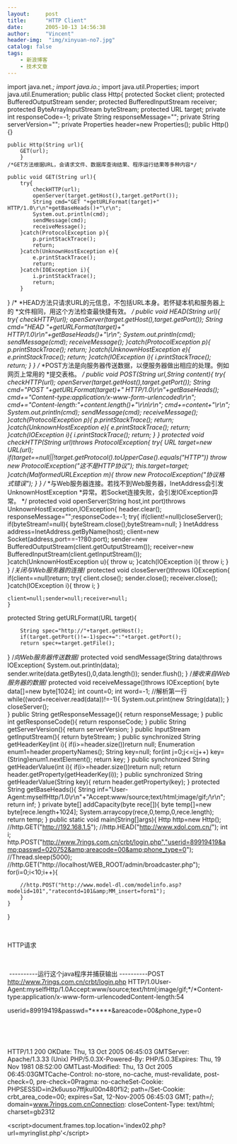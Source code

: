 ```yaml
---
layout:     post
title:      "HTTP Client"
date:       2005-10-13 14:56:38
author:     "Vincent"
header-img:  "img/xinyuan-no7.jpg"
catalog: false
tags:
    - 新浪博客
    - 技术文章
---
```



import java.net.*;
import java.io.*;
import java.util.Properties;
import java.util.Enumeration;
public class  Http{
    protected Socket client;
    protected BufferedOutputStream sender;
    protected BufferedInputStream receiver;
    protected ByteArrayInputStream byteStream;
    protected URL target;
    private int responseCode=-1;
    private String responseMessage="";
    private String serverVersion="";
    private Properties header=new Properties();
    public Http(){}
    
    public Http(String url){
        GET(url);
        }
    /*GET方法根据URL，会请求文件、数据库查询结果、程序运行结果等多种内容*/
    
    public void GET(String url){
        try{
            checkHTTP(url);
            openServer(target.getHost(),target.getPort());
            String cmd="GET "+getURLFormat(target)+" HTTP/1.0\r\n"+getBaseHeads()+"\r\n";
            System.out.println(cmd);
            sendMessage(cmd);
            receiveMessage();
        }catch(ProtocolException p){
            p.printStackTrace();
            return;
        }catch(UnknownHostException e){
            e.printStackTrace();
            return;
        }catch(IOException i){
            i.printStackTrace();
            return;
        }
}
/*
*HEAD方法只请求URL的元信息，不包括URL本身。若怀疑本机和服务器上的
*文件相同，用这个方法检查最快捷有效。
*/
public void HEAD(String url){
    try{
        checkHTTP(url);
        openServer(target.getHost(),target.getPort());
        String cmd="HEAD "+getURLFormat(target)+" HTTP/1.0\r\n"+getBaseHeads()+"\r\n";
        System.out.println(cmd);
        sendMessage(cmd);
        receiveMessage();
    }catch(ProtocolException p){
        p.printStackTrace();
        return;
    }catch(UnknownHostException e){
        e.printStackTrace();
        return;
    }catch(IOException i){
        i.printStackTrace();
        return;
    }
}
/*
*POST方法是向服务器传送数据，以便服务器做出相应的处理。例如网页上常用的
*提交表格。
*/
public void POST(String url,String content){
    try{
        checkHTTP(url);
        openServer(target.getHost(),target.getPort());
        String cmd="POST "+getURLFormat(target)+" HTTP/1.0\r\n"+getBaseHeads();
        cmd+="Content-type:application/x-www-form-urlencoded\r\n";
        cmd+="Content-length:"+content.length()+"\r\n\r\n";
        cmd+=content+"\r\n";
  System.out.println(cmd);
        sendMessage(cmd);
        receiveMessage();
    }catch(ProtocolException p){
        p.printStackTrace();
        return;
    }catch(UnknownHostException e){
            e.printStackTrace();
            return;
    }catch(IOException i){
        i.printStackTrace();
        return;
    }
}
protected void checkHTTP(String url)throws ProtocolException{
    try{
        URL target=new URL(url);
        if(target==null||!target.getProtocol().toUpperCase().equals("HTTP"))
        throw new ProtocolException("这不是HTTP协议");
        this.target=target;
    }catch(MalformedURLException m){
        throw new ProtocolException("协议格式错误");
    }
}
/*
*与Web服务器连接。若找不到Web服务器，InetAddress会引发UnknownHostException
*异常。若Socket连接失败，会引发IOException异常。
*/
protected void openServer(String host,int port)throws UnknownHostException,IOException{
    header.clear();
    responseMessage="";responseCode=-1;
    try{
        if(client!=null)closeServer();
        if(byteStream!=null){
            byteStream.close();byteStream=null;
        }
        InetAddress address=InetAddress.getByName(host);
        client=new Socket(address,port==-1?80:port);
        sender=new BufferedOutputStream(client.getOutputStream());
        receiver=new BufferedInputStream(client.getInputStream());
    }catch(UnknownHostException u){
        throw u;
    }catch(IOException i){
        throw i;
    }
}
/*关闭与Web服务器的连接*/
protected void closeServer()throws IOException{
    if(client==null)return;
    try{
        client.close();
        sender.close();
        receiver.close();
    }catch(IOException i){
        throw i;
    }
    
    client=null;sender=null;receiver=null;
    }
    
protected String getURLFormat(URL target){
    
        String spec="http://"+target.getHost();
        if(target.getPort()!=-1)spec+=":"+target.getPort();
        return spec+=target.getFile();
}
/*向Web服务器传送数据*/
protected void sendMessage(String data)throws IOException{
    System.out.println(data);
    sender.write(data.getBytes(),0,data.length());
    sender.flush();
}
/*接收来自Web服务器的数据*/
protected void receiveMessage()throws IOException{
    byte data[]=new byte[1024];
    int count=0;
    int word=-1;
    //解析第一行
    while((word=receiver.read(data))!=-1){
        System.out.print(new String(data));
    }
    closeServer();      
}
public String getResponseMessage(){
    return responseMessage;
}
public int getResponseCode(){
    return responseCode;
}
public String getServerVersion(){
    return serverVersion;
}
public InputStream getInputStream(){
    return byteStream;
}
public synchronized String getHeaderKey(int i){
    if(i&gt;=header.size())return null;
    Enumeration enum1=header.propertyNames();
    String key=null;
    for(int j=0;j&lt;=i;j++)
        key=(String)enum1.nextElement();
    return key;
}
public synchronized String getHeaderValue(int i){
    if(i&gt;=header.size())return null;
    return header.getProperty(getHeaderKey(i));
}
public synchronized String getHeaderValue(String key){
    return header.getProperty(key);
}
protected String getBaseHeads(){
    String inf="User-Agent:myselfHttp/1.0\r\n"+"Accept:www/source;text/html;image/gif;*/*\r\n";
    return inf;
}
private byte[] addCapacity(byte rece[]){
    byte temp[]=new byte[rece.length+1024];
    System.arraycopy(rece,0,temp,0,rece.length);
    return temp;
}
public static void main(String[]args){
    Http http=new Http();
    //http.GET("http://192.168.1.5");
    //http.HEAD("http://www.xdol.com.cn/");
    int i;
 http.POST("http://www.7rings.com.cn/crbt/login.php","userid=89919419&amp;passwd=020752&amp;areacode=00&amp;phone_type=0");
 //Thread.sleep(5000);
    //http.GET("http://localhost/WEB_ROOT/admin/broadcaster.php");
    for(i=0;i&lt;10;i++){
        
        //http.POST("http://www.model-dl.com/modelinfo.asp?modelid=101","ratecontd=101&amp;MM_insert=form1");
        }
    }
}

 

HTTP请求

 

 ----------运行这个java程序并捕获输出 ----------POST http://www.7rings.com.cn/crbt/login.php HTTP/1.0User-Agent:myselfHttp/1.0Accept:www/source;text/html;image/gif;*/*Content-type:application/x-www-form-urlencodedContent-length:54

userid=89919419&amp;passwd=******&amp;areacode=00&amp;phone_type=0

 

 

HTTP/1.1 200 OKDate: Thu, 13 Oct 2005 06:45:03 GMTServer: Apache/1.3.33 (Unix) PHP/5.0.3X-Powered-By: PHP/5.0.3Expires: Thu, 19 Nov 1981 08:52:00 GMTLast-Modified: Thu, 13 Oct 2005 06:45:03GMTCache-Control: no-store, no-cache, must-revalidate, post-check=0, pre-check=0Pragma: no-cacheSet-Cookie: PHPSESSID=in2k6uuso7ffjkul00n480f1i2; path=/Set-Cookie: crbt_area_code=00; expires=Sat, 12-Nov-2005 06:45:03 GMT; path=/; domain=www.7rings.com.cnConnection: closeContent-Type: text/html; charset=gb2312

&lt;script&gt;document.frames.top.location='index02.php?url=myringlist.php'&lt;/script&gt;                             



